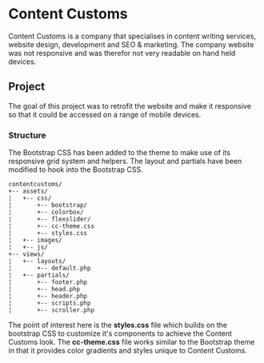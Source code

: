 # Content Customs

Content Customs is a company that specialises in content writing services, website design, development and SEO & marketing. The company website was not responsive and was therefor not very readable on hand held devices.

## Project

The goal of this project was to retrofit the website and make it responsive so that it could be accessed on a range of mobile devices.

### Structure

The Bootstrap CSS has been added to the theme to make use of its responsive grid system and helpers. The layout and partials have been modified to hook into the Bootstrap CSS.

```
contentcustoms/
+-- assets/
¦	+-- css/
¦		+-- bootstrap/
¦		+-- colorbox/
¦		+-- flexslider/
¦		+-- cc-theme.css
¦		+-- styles.css
¦	+-- images/
¦	+-- js/
+-- views/
¦	+-- layouts/
¦   	+-- default.php
¦	+-- partials/
¦   	+-- footer.php
¦   	+-- head.php
¦   	+-- header.php
¦   	+-- scripts.php
¦   	+-- scroller.php
```

The point of interest here is the **styles.css** file which builds on the bootstrap CSS to customize it's components to achieve the Content Customs look. The **cc-theme.css** file works similar to the Bootstrap theme in that it provides color gradients and styles unique to Content Customs.
